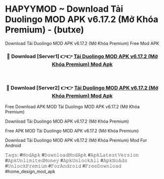 # HAPYYMOD ~ Download Tải Duolingo MOD APK v6.17.2 (Mở Khóa Premium) - (butxe)
Download Tải Duolingo MOD APK v6.17.2 (Mở Khóa Premium) Free Mod APK

<div align="center">
<h3>🔴 Download [Server1] 👉👉 <a href="https://apk-comot.site?title=Tải_Duolingo_MOD_APK_v6.17.2_(Mở_Khóa_Premium)">Tải Duolingo MOD APK v6.17.2 (Mở Khóa Premium) Mod Apk</a></h3><br>

<h3>🔴 Download [Server2] 👉👉 <a href="https://apk-comot.site?title=Tải_Duolingo_MOD_APK_v6.17.2_(Mở_Khóa_Premium)">Tải Duolingo MOD APK v6.17.2 (Mở Khóa Premium) Mod Apk</a></h3>
</div>


Free Download APK MOD Tải Duolingo MOD APK v6.17.2 (Mở Khóa Premium)

Download Tải Duolingo MOD APK v6.17.2 (Mở Khóa Premium) 

Free APK MOD Tải Duolingo MOD APK v6.17.2 (Mở Khóa Premium) 

Download Tải Duolingo MOD APK v6.17.2 (Mở Khóa Premium) Mod For Android

𝚃𝚊𝚐𝚜: #𝙼𝚘𝚍𝙰𝚙𝚔 #𝙳𝚘𝚠𝚗𝚕𝚘𝚊𝚍𝙼𝚘𝚍𝙰𝚙𝚔 #𝙰𝚙𝚔𝙻𝚊𝚝𝚎𝚜𝚝𝚅𝚎𝚛𝚜𝚒𝚘𝚗 #𝙰𝚙𝚔𝚄𝚗𝚕𝚒𝚖𝚒𝚝𝚎𝚍𝙼𝚘𝚗𝚎𝚢 #𝙰𝚙𝚔𝚄𝚗𝚕𝚘𝚌𝚔𝙰𝚕𝚕 #𝙰𝚙𝚔𝙽𝚘𝙰𝚍𝚜 #𝚄𝚗𝚕𝚘𝚌𝚔𝙿𝚛𝚎𝚖𝚒𝚞𝚖 #𝙵𝚘𝚛𝙰𝚗𝚍𝚛𝚘𝚒𝚍 #𝙵𝚛𝚎𝚎𝙳𝚘𝚠𝚗𝚕𝚘𝚊𝚍 #home_design_mod_apk